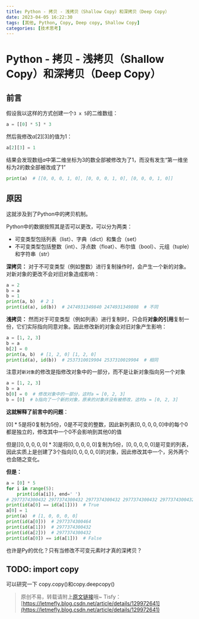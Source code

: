 ```yaml
---
title: Python - 拷贝 - 浅拷贝（Shallow Copy）和深拷贝（Deep Copy）
date: 2023-04-05 16:22:30
tags: [其他, Python, Copy, Deep copy, Shallow Copy]
categories: [技术思考]
---
```


# Python - 拷贝 - 浅拷贝（Shallow Copy）和深拷贝（Deep Copy）

## 前言

假设我以这样的方式创建一个```3 x 5```的二维数组：

```python
a = [[0] * 5] * 3
```

然后我修改$a[2][3]$的值为$1$：

```python
a[2][3] = 1
```

结果会发现数组$a$中第二维坐标为$3$的数全部被修改为了$1$，而没有发生“第一维坐标为$2$的数全部被改成了$1$”

```python
print(a)  # [[0, 0, 0, 1, 0], [0, 0, 0, 1, 0], [0, 0, 0, 1, 0]]
```

## 原因

这就涉及到了Python中的拷贝机制。

Python中的数据按照其是否可以更改，可以分为两类：

+ 可变类型包括列表（list）、字典（dict）和集合（set）
+ 不可变类型包括整数（int）、浮点数（float）、布尔值（bool）、元组（tuple）和字符串（str）

**深拷贝：** 对于不可变类型（例如整数）进行复制操作时，会产生一个新的对象。对新对象的更改不会对旧对象造成影响：

```python
a = 2
b = a
b = 1
print(a, b)  # 2 1
print(id(a), id(b))  # 2474931349840 2474931349808  # 不同
```

**浅拷贝：** 然而对于可变类型（例如列表）进行复制时，只会将**对象的引用**复制一份，它们实际指向同意对象。因此修改新的对象会对旧对象产生影响：

```python
a = [1, 2, 3]
b = a
b[2] = 0
print(a, b)  # [1, 2, 0] [1, 2, 0]
print(id(a), id(b))  # 2537310019904 2537310019904  # 相同
```

注意对```新对象```的修改是指修改对象中的一部分，而不是让新对象指向另一个对象

```python
a = [1, 2, 3]
b = a
b[0] = 0  # 修改对象中的一部分，这时a = [0, 2, 3]
b = [0]  # b指向了一个新的对象，原来的对象并没有被修改，这时a = [0, 2, 3]
```

**这就解释了前言中的问题**：

$[0] * 5$是将$0$复制为5份，$0$是不可变的整数，因此新列表$[0, 0, 0, 0, 0]$中的每个$0$都是独立的，修改其中一个$0$不会影响到其他$0$的值

但是$[[0, 0, 0, 0, 0] * 3]$是将$[0, 0, 0, 0, 0]$复制为5份，$[0, 0, 0, 0, 0]$是可变的列表，因此实质上是创建了$3$个指向$[0, 0, 0, 0, 0]$的对象，因此修改其中一个，另外两个也会随之变化。

**但是：**

```python
a = [0] * 5
for i in range(5):
    print(id(a[i]), end=' ')
# 2977374300432 2977374300432 2977374300432 2977374300432 2977374300432  # 完全相同！！！
print(id(a[0] == id(a[1])))  # True
a[0] = 1
print(a)  # [1, 0, 0, 0, 0]
print(id(a[0]))  # 2977374300464
print(id(a[1]))  # 2977374300432
print(id(a[2]))  # 2977374300432
print(id(a[0]) == id(a[1]))  # False
```

也许是Py的优化？只有当修改不可变元素时才真的深拷贝？

## TODO: import copy

可以研究一下 copy.copy()和copy.deepcopy()

> 原创不易，转载请附上[原文链接](https://blog.letmefly.xyz/2023/04/05/Other-Python-Copy-DeepCopyAndShallowCopy/)哦~
> Tisfy：[https://letmefly.blog.csdn.net/article/details/129972641](https://letmefly.blog.csdn.net/article/details/129972641)
